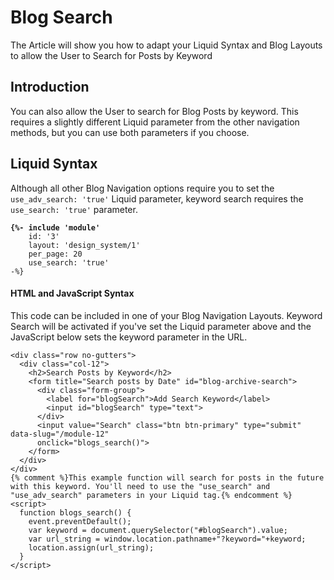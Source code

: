 # Blog Search

The Article will show you how to adapt your Liquid Syntax and Blog Layouts to allow the User to Search for Posts by Keyword

## Introduction

You can also allow the User to search for Blog Posts by keyword. This requires a slightly different Liquid parameter from the other navigation methods, but you can use both parameters if you choose.

## Liquid Syntax

Although all other Blog Navigation options require you to set the `use_adv_search: 'true'` Liquid parameter, keyword search requires the `use_search: 'true'` parameter.

<pre class="language-liquid"><code class="lang-liquid"><strong>{%- include 'module'
</strong>    id: '3'
    layout: 'design_system/1'
    per_page: 20
    use_search: 'true' 
-%}
</code></pre>

#### HTML and JavaScript Syntax

This code can be included in one of your Blog Navigation Layouts. Keyword Search will be activated if you've set the Liquid parameter above and the JavaScript below sets the keyword parameter in the URL.

```liquid
<div class="row no-gutters">
  <div class="col-12">
    <h2>Search Posts by Keyword</h2>
    <form title="Search posts by Date" id="blog-archive-search">
      <div class="form-group">
        <label for="blogSearch">Add Search Keyword</label>
        <input id="blogSearch" type="text">
      </div>
      <input value="Search" class="btn btn-primary" type="submit" data-slug="/module-12" 
      onclick="blogs_search()">
    </form>
  </div>
</div>
{% comment %}This example function will search for posts in the future with this keyword. You'll need to use the "use_search" and "use_adv_search" parameters in your Liquid tag.{% endcomment %}
<script>
  function blogs_search() {
    event.preventDefault();
    var keyword = document.querySelector("#blogSearch").value;
    var url_string = window.location.pathname+"?keyword="+keyword;
    location.assign(url_string);
  }
</script>
```
